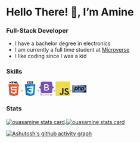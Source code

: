 # Hello There! 👋, I’m Amine 

### Full-Stack Developer

- I have a bachelor degree in electronics
- I am currently a full time student at [Microverse](https://www.microverse.org)
- I like coding since I was a kid

### Skills

<a href="https://www.w3.org/html/" target="blank">
<img align="center" src="https://raw.githubusercontent.com/devicons/devicon/master/icons/html5/html5-original-wordmark.svg" alt="Html5" height="40" width="40" />
</a>
<a href="https://www.w3schools.com/css/" target="blank">
<img align="center" src="https://raw.githubusercontent.com/devicons/devicon/master/icons/css3/css3-original-wordmark.svg" alt="Css3" height="40" width="40" />
</a>
<a href="https://getbootstrap.com" target="blank">
<img align="center" src="https://raw.githubusercontent.com/devicons/devicon/master/icons/bootstrap/bootstrap-plain-wordmark.svg" alt="Bootstrap" height="40" width="40" />
</a>
<a href="https://developer.mozilla.org/en-US/docs/Web/JavaScript" target="blank">
<img align="center" src="https://raw.githubusercontent.com/devicons/devicon/master/icons/javascript/javascript-original.svg" alt="JavaScript" height="40" width="40" />
</a>
<a href="https://www.php.net" target="blank">
<img align="center" src="https://raw.githubusercontent.com/devicons/devicon/master/icons/php/php-original.svg" alt="PHP" height="40" width="40" />
</a> 

### Stats

<a href="">
 <img align="center" height="200px" width="50%" src="https://github-readme-stats.vercel.app/api/top-langs?username=ouasamine&theme=dark&title_color=c3ce9c&text_color=c3ce9c&bg_color=740783&hide_border=true&layout=default" alt="ouasamine stats card" />

<img align="center" height="200px" width="50%" src="https://github-readme-stats.vercel.app/api?username=ouasamine&show_icons=true&theme=radical&title_color=c3ce9c&text_color=c3ce9c&bg_color=740783&hide_border=true" alt="ouasamine stats card" />
</a>



[![Ashutosh's github activity graph](https://activity-graph.herokuapp.com/graph?username=ouasamine&bg_color=740783&color=c3ce9c&line=0b0a0b&point=c3ce9c&area=true&hide_border=true)](https://github.com/ashutosh00710/github-readme-activity-graph)

